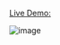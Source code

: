 [Live Demo:](https://datasci.glitch.me/)


![image](https://github.com/user-attachments/assets/6dfeff71-a3e9-43cb-948a-74767be974ce)
